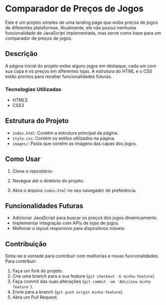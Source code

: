 # Comparador de Preços de Jogos

Este é um projeto simples de uma landing page que exibe preços de jogos de diferentes plataformas. Atualmente, ele não possui nenhuma funcionalidade de JavaScript implementada, mas serve como base para um comparador de preços de jogos.

## Descrição

A página inicial do projeto exibe alguns jogos em destaque, cada um com sua capa e os preços em diferentes lojas. A estrutura do HTML e o CSS estão prontos para receber funcionalidades futuras.

### Tecnologias Utilizadas

- HTML5
- CSS3

## Estrutura do Projeto

- `index.html`: Contém a estrutura principal da página.
- `style.css`: Contém os estilos utilizados na página.
- `images/`: Pasta que contém as imagens das capas dos jogos.

## Como Usar

1. Clone o repositório:

2. Navegue até o diretório do projeto:

3. Abra o arquivo `index.html` no seu navegador de preferência.

## Funcionalidades Futuras

- Adicionar JavaScript para buscar os preços dos jogos dinamicamente.
- Implementar integração com APIs de lojas de jogos.
- Melhorar o layout responsivo para dispositivos móveis.

## Contribuição

Sinta-se à vontade para contribuir com melhorias e novas funcionalidades. Para contribuir:

1. Faça um fork do projeto.
2. Crie uma branch para a sua feature (`git checkout -b minha-feature`).
3. Faça commit das suas alterações (`git commit -am 'Adiciona minha feature'`).
4. Envie para a branch (`git push origin minha-feature`).
5. Abra um Pull Request.

